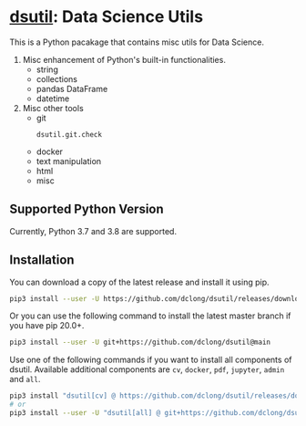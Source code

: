 # [dsutil](https://github.com/dclong/dsutil): Data Science Utils

This is a Python pacakage that contains misc utils for Data Science.

1. Misc enhancement of Python's built-in functionalities.
    - string
    - collections
    - pandas DataFrame
    - datetime
2. Misc other tools
    - git
      ```
      dsutil.git.check
      ```
    - docker
    - text manipulation
    - html
    - misc
    
## Supported Python Version

Currently, Python 3.7 and 3.8 are supported.

## Installation

You can download a copy of the latest release and install it using pip.
```bash
pip3 install --user -U https://github.com/dclong/dsutil/releases/download/v0.68.3/dsutil-0.68.3-py3-none-any.whl
```
Or you can use the following command to install the latest master branch
if you have pip 20.0+.
```bash
pip3 install --user -U git+https://github.com/dclong/dsutil@main
```
Use one of the following commands if you want to install all components of dsutil. 
Available additional components are `cv`, `docker`, `pdf`, `jupyter`, `admin` and `all`.
```bash
pip3 install "dsutil[cv] @ https://github.com/dclong/dsutil/releases/download/v0.68.3/dsutil-0.68.3-py3-none-any.whl"
# or
pip3 install --user -U "dsutil[all] @ git+https://github.com/dclong/dsutil@main"
```
